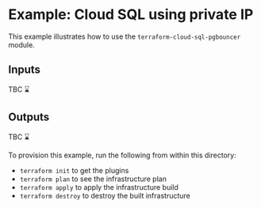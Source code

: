 # Example: Cloud SQL using private IP

This example illustrates how to use the `terraform-cloud-sql-pgbouncer` module.

## Inputs

TBC ⌛

## Outputs

TBC ⌛

To provision this example, run the following from within this directory:

- `terraform init` to get the plugins
- `terraform plan` to see the infrastructure plan
- `terraform apply` to apply the infrastructure build
- `terraform destroy` to destroy the built infrastructure
